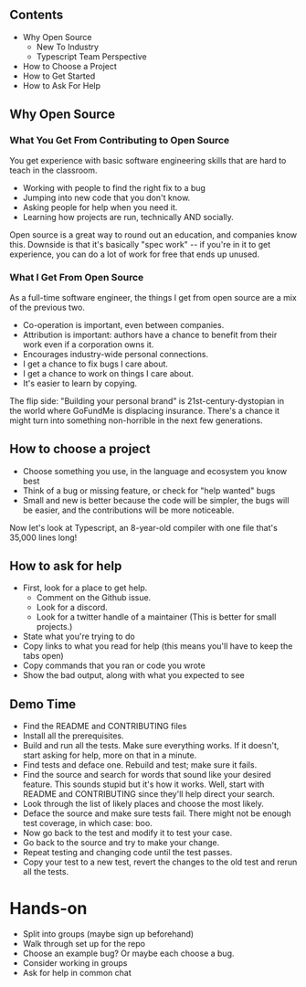 ## Contents

- Why Open Source
  - New To Industry
  - Typescript Team Perspective
- How to Choose a Project
- How to Get Started
- How to Ask For Help

## Why Open Source

### What You Get From Contributing to Open Source

You get experience with basic software engineering skills that are hard to teach in the classroom.

- Working with people to find the right fix to a bug
- Jumping into new code that you don't know.
- Asking people for help when you need it.
- Learning how projects are run, technically AND socially.

Open source is a great way to round out an education, and companies know this.
Downside is that it's basically "spec work" -- if you're in it to get experience, you can do a lot of work for free that ends up unused.

### What I Get From Open Source

As a full-time software engineer, the things I get from open source are a mix of the previous two.

- Co-operation is important, even between companies.
- Attribution is important: authors have a chance to benefit from their work even if a corporation owns it.
- Encourages industry-wide personal connections.
- I get a chance to fix bugs I care about.
- I get a chance to work on things I care about.
- It's easier to learn by copying.

The flip side: "Building your personal brand" is 21st-century-dystopian in the world where GoFundMe is displacing insurance. There's a chance it might turn into something non-horrible in the next few generations.

## How to choose a project

- Choose something you use, in the language and ecosystem you know best
- Think of a bug or missing feature, or check for "help wanted" bugs
- Small and new is better because the code will be simpler, the bugs will be easier, and the contributions will be more noticeable.

Now let's look at Typescript, an 8-year-old compiler with one file that's 35,000 lines long!

## How to ask for help

- First, look for a place to get help.
  - Comment on the Github issue.
  - Look for a discord.
  - Look for a twitter handle of a maintainer
    (This is better for small projects.)
- State what you're trying to do
- Copy links to what you read for help (this means you'll have to keep the tabs open)
- Copy commands that you ran or code you wrote
- Show the bad output, along with what you expected to see

## Demo Time

- Find the README and CONTRIBUTING files
- Install all the prerequisites.
- Build and run all the tests. Make sure everything works.
   If it doesn't, start asking for help, more on that in a minute.
- Find tests and deface one. Rebuild and test; make sure it fails.
- Find the source and search for words that sound like your desired feature.
  This sounds stupid but it's how it works.
  Well, start with README and CONTRIBUTING since they'll help direct your search.
- Look through the list of likely places and choose the most likely.
- Deface the source and make sure tests fail.
  There might not be enough test coverage, in which case: boo.
- Now go back to the test and modify it to test your case.
- Go back to the source and try to make your change.
- Repeat testing and changing code until the test passes.
- Copy your test to a new test, revert the changes to the old test and rerun all the tests.

# Hands-on

- Split into groups (maybe sign up beforehand)
- Walk through set up for the repo
- Choose an example bug? Or maybe each choose a bug.
- Consider working in groups
- Ask for help in common chat
